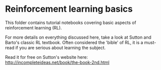 
# Reinforcement learning basics

This folder contains tutorial notebooks covering basic aspects of reinforcement learning (RL).

For more details on everything discussed here, take a look at Sutton and Barto's classic RL textbook. Often considered the 'bible' of RL, it is a must-read if you are serious about learning the subject. 

Read it for free on Sutton's website here: http://incompleteideas.net/book/the-book-2nd.html
